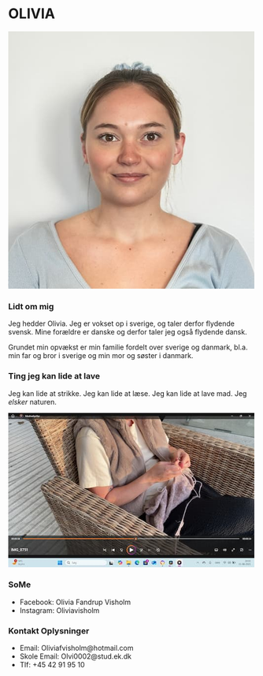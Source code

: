 <!DOCTYPE html>
<html lang="da">
  <head>
    <meta charset="UTF-8" />
    <meta name="viewport" content="width=device-width, initial-scale=1.0" />
    <title>Visitkort Olivia</title>
  </head>
  <body>
    <h1>OLIVIA</h1>
    <img src="IMG_7504.jpg" alt="Olivia studerende" />
    <h3>Lidt om mig</h3>
    <p>
      Jeg hedder Olivia. Jeg er vokset op i sverige, og taler derfor flydende
      svensk. Mine forældre er danske og derfor taler jeg også flydende dansk.
    </p>
    <p>
      Grundet min opvækst er min familie fordelt over sverige og danmark, bl.a.
      min far og bror i sverige og min mor og søster i danmark.
    </p>
    <h3>Ting jeg kan lide at lave</h3>
    <p>
      Jeg kan lide at strikke. Jeg kan lide at læse. Jeg kan lide at lave mad.
      Jeg <em>elsker</em> naturen.
    </p>
    <img src="Skærmbillede(4).jpg" alt="olivia strikker" />
    <h3>SoMe</h3>
    <ul>
      <li>Facebook: Olivia Fandrup Visholm</li>
      <li>Instagram: Oliviavisholm</li>
    </ul>
    <h3>Kontakt Oplysninger</h3>
    <ul>
      <li>Email: Oliviafvisholm@hotmail.com</li>
      <li>Skole Email: Olvi0002@stud.ek.dk</li>
      <li>Tlf: +45 42 91 95 10</li>
    </ul>
  </body>
</html>
